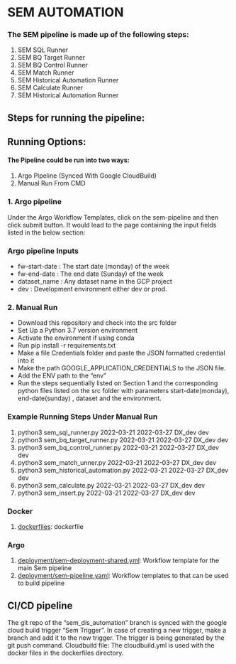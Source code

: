 # SEM AUTOMATION


### The SEM pipeline is made up of the following steps:

1. SEM SQL Runner
2. SEM BQ Target Runner
3. SEM BQ Control Runner
4. SEM Match Runner
5. SEM Historical Automation Runner 
6. SEM Calculate Runner
7. SEM Historical Automation Runner

## Steps for running the pipeline:
  

## Running Options:
#### The Pipeline could be run into two ways:
  1. Argo Pipeline (Synced With Google CloudBuild)
  2. Manual Run From CMD

### 1. Argo pipeline
Under the Argo Workflow Templates,  click on the sem-pipeline and then click submit button. It would lead to the page containing the input fields listed in the below section: 

###  Argo pipeline Inputs
   * fw-start-date : The start date (monday) of the week
   * fw-end-date : The end date (Sunday) of the week
   * dataset_name : Any dataset name in the GCP project
   * dev : Development environment either dev or prod.

### 2. Manual Run
   * Download this repository and check into the src folder 
   * Set Up a Python 3.7 version environment
   * Activate the environment if using conda
   * Run pip install -r requirements.txt
   * Make a file Credentials folder and paste the JSON formatted credential into it
   * Make the path GOOGLE_APPLICATION_CREDENTIALS to the 
   JSON file.
   * Add the ENV path to the “env”
   * Run the steps sequentially listed on Section 1 and the corresponding python files listed on the src folder with parameters start-date(monday), end-date(sunday) , dataset and the environment. 
                        
### Example Running Steps Under Manual Run
1. python3 sem_sql_runner.py 2022-03-21 2022-03-27 DX_dev dev
2. python3 sem_bq_target_runner.py 2022-03-21 2022-03-27 DX_dev dev
3. python3 sem_bq_control_runner.py 2022-03-21 2022-03-27 DX_dev dev
4. python3 sem_match_unner.py 2022-03-21 2022-03-27 DX_dev dev
5. python3 sem_historical_automation.py 2022-03-21 2022-03-27 DX_dev dev
6. python3 sem_calculate.py 2022-03-21 2022-03-27 DX_dev dev
7. python3 sem_insert.py 2022-03-21 2022-03-27 DX_dev dev

              
### Docker
1. [dockerfiles](dockerfiles): dockerfile

### Argo
1. [deployment/sem-deployment-shared.yml](deployment/sem-deployment-shared.yml): Workflow template for the main Sem pipeline
2. [deployment/sem-pipeline.yaml](deployment/sem-pipeline.yaml): Workflow templates to that can be used to build pipeline

##  CI/CD pipeline
  The git repo of the “sem_dis_automation” branch is synced with the google   cloud build trigger “Sem Trigger”. In case of creating a new trigger, make a branch and add it to the new trigger. The trigger is being generated by the git push command.
  Cloudbuild file: The cloudbuild.yml is used with the docker files in the dockerfiles directory.

